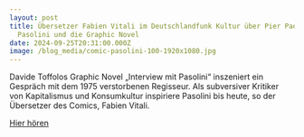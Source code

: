 ```yaml
---
layout: post
title: Übersetzer Fabien Vitali im Deutschlandfunk Kultur über Pier Paolo
  Pasolini und die Graphic Novel
date: 2024-09-25T20:31:00.000Z
image: /blog_media/comic-pasolini-100-1920x1080.jpg
---
```

Davide Toffolos Graphic Novel „Interview mit Pasolini“ inszeniert ein Gespräch mit dem 1975 verstorbenen Regisseur. Als subversiver Kritiker von Kapitalismus und Konsumkultur inspiriere Pasolini bis heute, so der Übersetzer des Comics, Fabien Vitali.

[Hier hören](https://www.deutschlandfunkkultur.de/vereinnahmung-von-rechts-neuer-comic-ueber-den-mythos-pasolini-podcast-dlf-kultur-6f6c4ad1-100.html)
